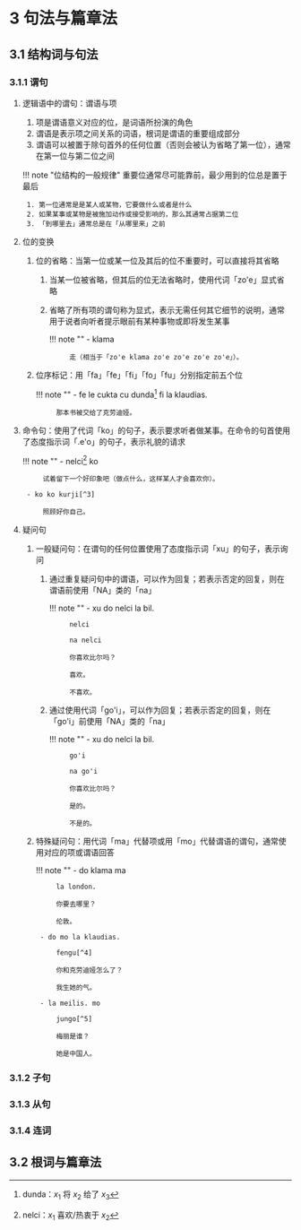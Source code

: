 # 3 句法与篇章法

## 3.1 结构词与句法
### 3.1.1 谓句
1. 逻辑语中的谓句：谓语与项
    1. 项是谓语意义对应的位，是词语所扮演的角色
    2. 谓语是表示项之间关系的词语，根词是谓语的重要组成部分
    3. 谓语可以被置于除句首外的任何位置（否则会被认为省略了第一位），通常在第一位与第二位之间

    !!! note "位结构的一般规律"
        重要位通常尽可能靠前，最少用到的位总是置于最后

        1. 第一位通常是是某人或某物，它要做什么或者是什么
        2. 如果某事或某物是被施加动作或接受影响的，那么其通常占据第二位
        3. 「到哪里去」通常总是在「从哪里来」之前

2. 位的变换
    1. 位的省略：当第一位或某一位及其后的位不重要时，可以直接将其省略
        1. 当某一位被省略，但其后的位无法省略时，使用代词「zo'e」显式省略
        2. 省略了所有项的谓句称为显式，表示无需任何其它细节的说明，通常用于说者向听者提示眼前有某种事物或即将发生某事

            !!! note ""
                - klama

                    走（相当于「zo'e klama zo'e zo'e zo'e zo'e」）。

    2. 位序标记：用「fa」「fe」「fi」「fo」「fu」分别指定前五个位

        !!! note ""
            - fe le cukta cu dunda[^1] fi la klaudias.

                那本书被交给了克劳迪娅。

3. 命令句：使用了代词「ko」的句子，表示要求听者做某事。在命令的句首使用了态度指示词「.e'o」的句子，表示礼貌的请求

    !!! note ""
        - nelci[^2] ko

            试着留下一个好印象吧（做点什么，这样某人才会喜欢你）。

        - ko ko kurji[^3]

            照顾好你自己。 

4. 疑问句
    1. 一般疑问句：在谓句的任何位置使用了态度指示词「xu」的句子，表示询问
        1. 通过重复疑问句中的谓语，可以作为回复；若表示否定的回复，则在谓语前使用「NA」类的「na」

            !!! note ""
                - xu do nelci la bil.

                    nelci

                    na nelci

                    你喜欢比尔吗？

                    喜欢。

                    不喜欢。

        2. 通过使用代词「go'i」，可以作为回复；若表示否定的回复，则在「go'i」前使用「NA」类的「na」

            !!! note ""
                - xu do nelci la bil.

                    go'i

                    na go'i

                    你喜欢比尔吗？

                    是的。

                    不是的。

    2. 特殊疑问句：用代词「ma」代替项或用「mo」代替谓语的谓句，通常使用对应的项或谓语回答

        !!! note ""
            - do klama ma

                la london.

                你要去哪里？

                伦敦。

            - do mo la klaudias.

                fengu[^4]

                你和克劳迪娅怎么了？

                我生她的气。

            - la meilis. mo

                jungo[^5]

                梅丽是谁？

                她是中国人。

### 3.1.2 子句

### 3.1.3 从句

### 3.1.4 连词

## 3.2 根词与篇章法

[^1]: dunda：$x_1$ 将 $x_2$ 给了 $x_3$
[^2]: nelci：$x_1$ 喜欢/热衷于 $x_2$
[^3]: kurji：$x_1$ 照顾 $x_2$
[^4]: fengu：$x_1$ 对 $x_2$ 愤怒，因为 $x_3$
[^5]: jungo：$x_1$ 在 $x_2$ 方面反映了中国国籍/文化/语言
